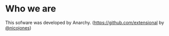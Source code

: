 # Who we are

This sofware was developed by Anarchy. (https://github.com/extensional by [@nicojones](https://github.com/nicoJones))
